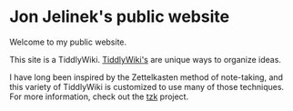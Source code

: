 # Jon Jelinek's public website

Welcome to my public website. 

This site is a TiddlyWiki. [TiddlyWiki's](https://tiddlywiki.com/) are unique ways to organize ideas.

I have long been inspired by the Zettelkasten method of note-taking, and this variety of TiddlyWiki is customized to use many of those techniques. For more information, check out the [tzk](https://github.com/sobjornstad/tzk) project.